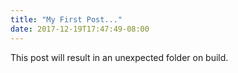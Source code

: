 ```yaml
---
title: "My First Post..."
date: 2017-12-19T17:47:49-08:00
---
```


This post will result in an unexpected folder on build.
